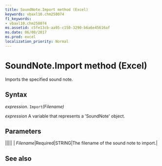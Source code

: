 ```yaml
---
title: SoundNote.Import method (Excel)
keywords: vbaxl10.chm258074
f1_keywords:
- vbaxl10.chm258074
ms.assetid: c5fe13cb-aa95-c150-3290-b6a6e45616af
ms.date: 06/08/2017
ms.prod: excel
localization_priority: Normal
---
```



# SoundNote.Import method (Excel)

Imports the specified sound note.


## Syntax

_expression_. `Import`_(Filename)_

_expression_ A variable that represents a 'SoundNote' object.


## Parameters



|||||
| _Filename_|Required|STRING|The filename of the sound note to import.|

## See also




